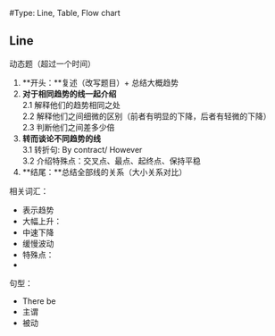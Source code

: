 #Type: Line, Table, Flow chart


## Line
动态题（超过一个时间）
1. **开头：**复述（改写题目）+ 总结大概趋势
2. **对于相同趋势的线一起介绍**
<br>2.1 解释他们的趋势相同之处
<br>2.2 解释他们之间细微的区别（前者有明显的下降，后者有轻微的下降）
<br>2.3 判断他们之间差多少倍
3. **转而谈论不同趋势的线**
<br> 3.1 转折句: By contract/ However 
<br> 3.2 介绍特殊点：交叉点、最点、起终点、保持平稳
4. **结尾：**总结全部线的关系（大小关系对比）



相关词汇：
* 表示趋势
 * 大幅上升：
 * 中速下降
 * 缓慢波动
* 特殊点：
 * 

句型：
* There be
* 主谓
* 被动





